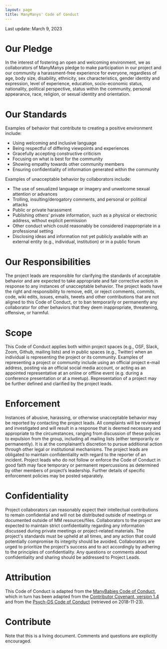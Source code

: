 ```yaml
---
layout: page
title: ManyManys' Code of Conduct
---
```

Last update: March 9, 2023

# Our Pledge
In the interest of fostering an open and welcoming environment, we as collaborators of  ManyManys pledge to make participation in our project and our community a harassment-free experience for everyone, regardless of age, body size, disability, ethnicity, sex characteristics, gender identity and expression, level of experience, education, socio-economic status, nationality, political perspective, status within the community, personal appearance, race, religion, or sexual identity and orientation.

# Our Standards
Examples of behavior that contribute to creating a positive environment include:
- Using welcoming and inclusive language
- Being respectful of differing viewpoints and experiences
- Gracefully accepting constructive criticism
- Focusing on what is best for the community
- Showing empathy towards other community members
- Ensuring confidentiality of information generated within the community

Examples of unacceptable behavior by collaborators include:
- The use of sexualized language or imagery and unwelcome sexual attention or advances
- Trolling, insulting/derogatory comments, and personal or political attacks
- Public or private harassment
- Publishing others’ private information, such as a physical or electronic address, without explicit permission
- Other conduct which could reasonably be considered inappropriate in a professional setting
- Disclosing ideas and information not yet publicly available with an external entity (e.g., individual, institution) or in a public forum

# Our Responsibilities
The project leads are responsible for clarifying the standards of acceptable behavior and are expected to take appropriate and fair corrective action in response to any instances of unacceptable behavior.
The project leads have the right and responsibility to remove, edit, or reject comments, commits, code, wiki edits, issues, emails, tweets and other contributions that are not aligned to this Code of Conduct, or to ban temporarily or permanently any collaborator for other behaviors that they deem inappropriate, threatening, offensive, or harmful.

# Scope
This Code of Conduct applies both within project spaces (e.g., OSF, Slack, Zoom, Github, mailing lists) and in public spaces (e.g., Twitter) when an individual is representing the project or its community. Examples of representing a project or community include using an official project e-mail address, posting via an official social media account, or acting as an appointed representative at an online or offline event (e.g. during a conference presentation or at a meetup). Representation of a project may be further defined and clarified by the project leads.

# Enforcement
Instances of abusive, harassing, or otherwise unacceptable behavior may be reported by contacting the project leads. All complaints will be reviewed and investigated and will result in a response that is deemed necessary and appropriate to the circumstances, ranging from discussion of these policies to expulsion from the group, including all mailing lists (either temporarily or permanently). It is at the complainant’s discretion to pursue additional action through other legal or institutional mechanisms. The project leads are obligated to maintain confidentiality with regard to the reporter of an incident.
Project leads who do not follow or enforce the Code of Conduct in good faith may face temporary or permanent repercussions as determined by other members of project’s leadership.
Further details of specific enforcement policies may be posted separately.

# Confidentiality
Project collaborators can reasonably expect their intellectual contributions to remain confidential and will not be distributed outside of meetings or documented outside of MM resources/files. Collaborators to the project are expected to maintain strict confidentiality regarding any information discussed during private meetings or project-related materials. The project's standards must be upheld at all times, and any action that could potentially compromise its integrity should be avoided. Collaborators are urged to prioritize the project's success and to act accordingly by adhering to the principles of confidentiality. Any questions or comments about confidentiality and sharing should be addressed to Project Leads.

# Attribution
This Code of Conduct is adapted from the [ManyBabies Code of Conduct](https://manybabies.github.io/code_conduct/), which in turn has been adapted from the [Contributor Covenant, version 1.4](https://www.contributor-covenant.org/version/1/4/code-of-conduct.html) and from the [Psych-DS Code of Conduct](https://github.com/psych-ds/psych-DS/blob/master/CODE_OF_CONDUCT.md) (retrieved on 2018-11-23).

# Contribute
Note that this is a living document. Comments and questions are explicitly encouraged.
